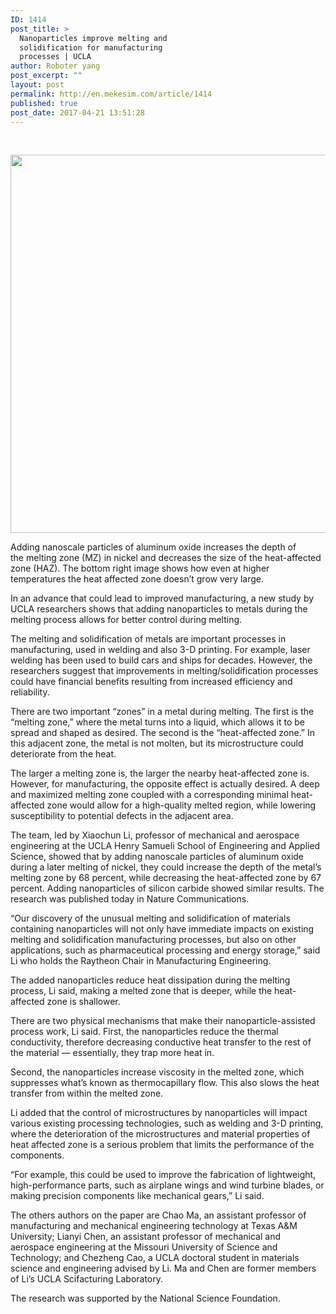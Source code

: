 ```yaml
---
ID: 1414
post_title: >
  Nanoparticles improve melting and
  solidification for manufacturing
  processes | UCLA
author: Roboter yang
post_excerpt: ""
layout: post
permalink: http://en.mekesim.com/article/1414
published: true
post_date: 2017-04-21 13:51:28
---
```

&nbsp;

<img class="alignnone size-full wp-image-1416" src="http://www.mekesim.com/wp-content/uploads/2017/04/7caa701b2bd5a182b80c72b9bdf88e2d.jpg" width="1200" height="605" />

Adding nanoscale particles of aluminum oxide increases the depth of the melting zone (MZ) in nickel and decreases the size of the heat-affected zone (HAZ). The bottom right image shows how even at higher temperatures the heat affected zone doesn’t grow very large.

In an advance that could lead to improved manufacturing, a new study by UCLA researchers shows that adding nanoparticles to metals during the melting process allows for better control during melting.

The melting and solidification of metals are important processes in manufacturing, used in welding and also 3-D printing. For example, laser welding has been used to build cars and ships for decades. However, the researchers suggest that improvements in melting/solidification processes could have financial benefits resulting from increased efficiency and reliability.

There are two important “zones” in a metal during melting. The first is the “melting zone,” where the metal turns into a liquid, which allows it to be spread and shaped as desired. The second is the “heat-affected zone.” In this adjacent zone, the metal is not molten, but its microstructure could deteriorate from the heat.

The larger a melting zone is, the larger the nearby heat-affected zone is. However, for manufacturing, the opposite effect is actually desired. A deep and maximized melting zone coupled with a corresponding minimal heat-affected zone would allow for a high-quality melted region, while lowering susceptibility to potential defects in the adjacent area.

The team, led by Xiaochun Li, professor of mechanical and aerospace engineering at the UCLA Henry Samueli School of Engineering and Applied Science, showed that by adding nanoscale particles of aluminum oxide during a later melting of nickel, they could increase the depth of the metal’s melting zone by 68 percent, while decreasing the heat-affected zone by 67 percent. Adding nanoparticles of silicon carbide showed similar results. The research was published today in Nature Communications.

“Our discovery of the unusual melting and solidification of materials containing nanoparticles will not only have immediate impacts on existing melting and solidification manufacturing processes, but also on other applications, such as pharmaceutical processing and energy storage,” said Li who holds the Raytheon Chair in Manufacturing Engineering.

The added nanoparticles reduce heat dissipation during the melting process, Li said, making a melted zone that is deeper, while the heat-affected zone is shallower.

There are two physical mechanisms that make their nanoparticle-assisted process work, Li said. First, the nanoparticles reduce the thermal conductivity, therefore decreasing conductive heat transfer to the rest of the material — essentially, they trap more heat in.

Second, the nanoparticles increase viscosity in the melted zone, which suppresses what’s known as thermocapillary flow. This also slows the heat transfer from within the melted zone.

Li added that the control of microstructures by nanoparticles will impact various existing processing technologies, such as welding and 3-D printing, where the deterioration of the microstructures and material properties of heat affected zone is a serious problem that limits the performance of the components.

“For example, this could be used to improve the fabrication of lightweight, high-performance parts, such as airplane wings and wind turbine blades, or making precision components like mechanical gears,” Li said.

The others authors on the paper are Chao Ma, an assistant professor of manufacturing and mechanical engineering technology at Texas A&amp;M University; Lianyi Chen, an assistant professor of mechanical and aerospace engineering at the Missouri University of Science and Technology; and Chezheng Cao, a UCLA doctoral student in materials science and engineering advised by Li. Ma and Chen are former members of Li’s UCLA Scifacturing Laboratory.

The research was supported by the National Science Foundation.